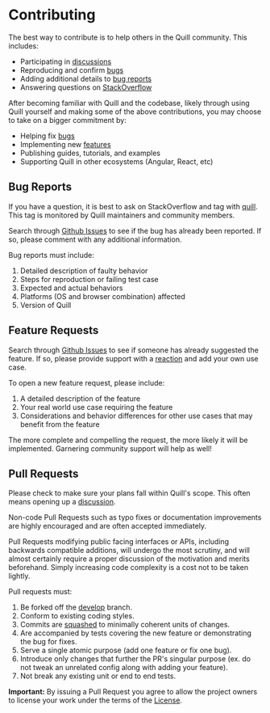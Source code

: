 # Contributing

The best way to contribute is to help others in the Quill community. This includes:

- Participating in [discussions](https://github.com/quilljs/quill/labels/discussion)
- Reproducing and confirm [bugs](https://github.com/quilljs/quill/labels/triage)
- Adding additional details to [bug reports](https://github.com/quilljs/quill/labels/bug)
- Answering questions on [StackOverflow](http://stackoverflow.com/questions/tagged/quill)

After becoming familiar with Quill and the codebase, likely through using Quill yourself and making some of the above contributions, you may choose to take on a bigger commitment by:

- Helping fix [bugs](https://github.com/quilljs/quill/labels/bug)
- Implementing new [features](https://github.com/quilljs/quill/labels/feature)
- Publishing guides, tutorials, and examples
- Supporting Quill in other ecosystems (Angular, React, etc)


## Bug Reports

If you have a question, it is best to ask on StackOverflow and tag with [quill](http://stackoverflow.com/questions/tagged/quill). This tag is monitored by Quill maintainers and community members.

Search through [Github Issues](https://github.com/quilljs/quill/issues) to see if the bug has already been reported. If so, please comment with any additional information.

Bug reports must include:

1. Detailed description of faulty behavior
2. Steps for reproduction or failing test case
3. Expected and actual behaviors
4. Platforms (OS and browser combination) affected
5. Version of Quill


## Feature Requests

Search through [Github Issues](https://github.com/quilljs/quill/labels/feature) to see if someone has already suggested the feature. If so, please provide support with a [reaction](https://github.com/blog/2119-add-reactions-to-pull-requests-issues-and-comments) and add your own use case.

To open a new feature request, please include:

1. A detailed description of the feature
2. Your real world use case requiring the feature
3. Considerations and behavior differences for other use cases that may benefit from the feature

The more complete and compelling the request, the more likely it will be implemented. Garnering community support will help as well!


## Pull Requests

Please check to make sure your plans fall within Quill's scope. This often means opening up a [discussion](https://github.com/quilljs/quill/labels/discussion).

Non-code Pull Requests such as typo fixes or documentation improvements are highly encouraged and are often accepted immediately.

Pull Requests modifying public facing interfaces or APIs, including backwards compatible additions, will undergo the most scrutiny, and will almost certainly require a proper discussion of the motivation and merits beforehand. Simply increasing code complexity is a cost not to be taken lightly.

Pull requests must:

1. Be forked off the [develop](https://github.com/quilljs/quill/tree/develop) branch.
2. Conform to existing coding styles.
3. Commits are [squashed](https://git-scm.com/book/en/v2/Git-Tools-Rewriting-History#Squashing-Commits) to minimally coherent units of changes.
4. Are accompanied by tests covering the new feature or demonstrating the bug for fixes.
5. Serve a single atomic purpose (add one feature or fix one bug).
6. Introduce only changes that further the PR's singular purpose (ex. do not tweak an unrelated config along with adding your feature).
7. Not break any existing unit or end to end tests.

**Important:** By issuing a Pull Request you agree to allow the project owners to license your work under the terms of the [License](https://github.com/quilljs/quill/blob/master/LICENSE).
